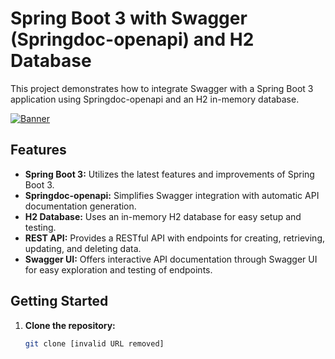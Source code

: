 # Spring Boot 3 with Swagger (Springdoc-openapi) and H2 Database

This project demonstrates how to integrate Swagger with a Spring Boot 3 application using Springdoc-openapi and an H2 in-memory database.

[![Banner](resources/public/banner.jpeg)](https://epankaj.com)

## Features

* **Spring Boot 3:**  Utilizes the latest features and improvements of Spring Boot 3.
* **Springdoc-openapi:**  Simplifies Swagger integration with automatic API documentation generation.
* **H2 Database:**  Uses an in-memory H2 database for easy setup and testing.
* **REST API:** Provides a RESTful API with endpoints for creating, retrieving, updating, and deleting data.
* **Swagger UI:**  Offers interactive API documentation through Swagger UI for easy exploration and testing of endpoints.

## Getting Started

1. **Clone the repository:**
   ```bash
   git clone [invalid URL removed]
